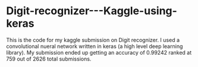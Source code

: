 # Digit-recognizer---Kaggle-using-keras
This is the code for my kaggle submission on Digit recognizer.
I used a convolutional nueral network written in keras (a high level deep learning library).
My submission ended up getting an accuracy of 0.99242 ranked at 759 out of 2626 total submissions. 
